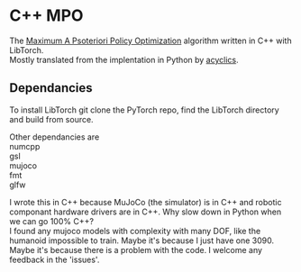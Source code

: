 # C++ MPO

The [Maximum A Psoteriori Policy Optimization](https://arxiv.org/pdf/1806.06920v1.pdf) algorithm written in C++ with LibTorch.  
Mostly translated from the implentation in Python by [acyclics](https://github.com/acyclics/MPO).  

## Dependancies
To install LibTorch git clone the PyTorch repo, find the LibTorch directory and build from source.

Other dependancies are  
numcpp  
gsl  
mujoco  
fmt  
glfw  


I wrote this in C++ because MuJoCo (the simulator) is in C++ and robotic componant hardware drivers are in C++. Why slow down in Python when we can go 100% C++?  
I found any mujoco models with complexity with many DOF, like the humanoid impossible to train. Maybe it's because I just have one 3090. Maybe it's because there is a problem with the code. I welcome any feedback in the 'issues'.  
